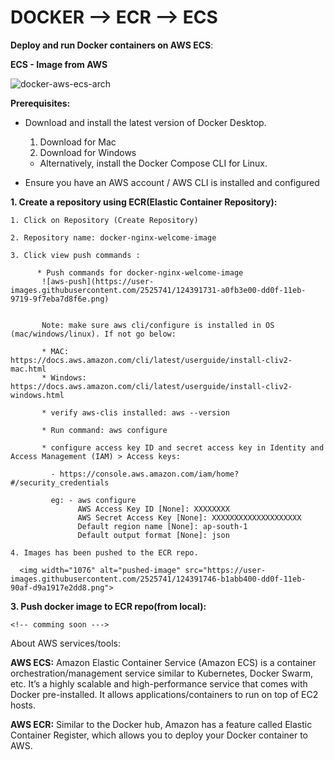 # DOCKER --> ECR --> ECS

**Deploy and run Docker containers on AWS ECS**:

**ECS - Image from AWS**

![docker-aws-ecs-arch](https://user-images.githubusercontent.com/2525741/124363214-a09f6c00-dc57-11eb-91a6-6f1e365df8f9.png)

**Prerequisites:**

  * Download and install the latest version of Docker Desktop.
  
      1. Download for Mac
      2. Download for Windows
      
      * Alternatively, install the Docker Compose CLI for Linux.
        
  * Ensure you have an AWS account / AWS CLI is installed and configured
  
  

**1. Create a repository using ECR(Elastic Container Repository):**
    
    1. Click on Repository (Create Repository)
    
    2. Repository name: docker-nginx-welcome-image
    
    3. Click view push commands :
    
          * Push commands for docker-nginx-welcome-image
           ![aws-push](https://user-images.githubusercontent.com/2525741/124391731-a0fb3e00-dd0f-11eb-9719-9f7eba7d8f6e.png)
     
           
           Note: make sure aws cli/configure is installed in OS (mac/windows/linux). If not go below:
           
           * MAC: https://docs.aws.amazon.com/cli/latest/userguide/install-cliv2-mac.html
           * Windows: https://docs.aws.amazon.com/cli/latest/userguide/install-cliv2-windows.html
           
           * verify aws-clis installed: aws --version
           
           * Run command: aws configure
           
           * configure access key ID and secret access key in Identity and Access Management (IAM) > Access keys:
            
             - https://console.aws.amazon.com/iam/home?#/security_credentials
             
             eg: - aws configure
                   AWS Access Key ID [None]: XXXXXXXX
                   AWS Secret Access Key [None]: XXXXXXXXXXXXXXXXXXXX
                   Default region name [None]: ap-south-1
                   Default output format [None]: json
          
    4. Images has been pushed to the ECR repo.
          
      <img width="1076" alt="pushed-image" src="https://user-images.githubusercontent.com/2525741/124391746-b1abb400-dd0f-11eb-90af-d9a1917e2dd8.png">

**3. Push docker image to ECR repo(from local):**
  
    <!-- comming soon --->
  
About AWS services/tools:    
 
   **AWS ECS:**  Amazon Elastic Container Service (Amazon ECS) is a container orchestration/management service similar to Kubernetes, Docker Swarm, etc. 
 It’s a highly scalable and high-performance service that comes with Docker pre-installed. 
 It allows applications/containers to run on top of EC2 hosts.
 
   **AWS ECR:** Similar to the Docker hub, Amazon has a feature called Elastic Container Register, which allows you to deploy your Docker container to AWS. 
 
